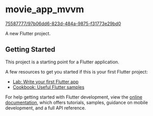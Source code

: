 # movie_app_mvvm
[75587777/97b06dd6-823d-484a-9875-f31773e29bd0
](https://github.com/montasermohamed101/movie_app_mvvm_bloc/assets/75587777/97b06dd6-823d-484a-9875-f31773e29bd0)

A new Flutter project.

## Getting Started

This project is a starting point for a Flutter application.

A few resources to get you started if this is your first Flutter project:

- [Lab: Write your first Flutter app](https://docs.flutter.dev/get-started/codelab)
- [Cookbook: Useful Flutter samples](https://docs.flutter.dev/cookbook)

For help getting started with Flutter development, view the
[online documentation](https://docs.flutter.dev/), which offers tutorials,
samples, guidance on mobile development, and a full API reference.
